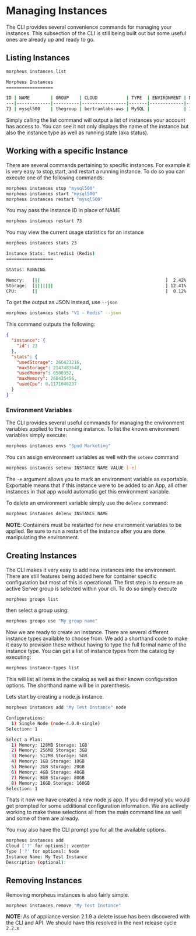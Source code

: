 # Managing Instances

The CLI provides several convenience commands for managing your instances. This subsection of the CLI is still being built out but some useful ones are already up and ready to go.


## Listing Instances

```bash
morpheus instances list

Morpheus Instances
==================

ID | NAME        | GROUP    | CLOUD           | TYPE  | ENVIRONMENT | NODES | CONNECTION                     | STATUS           
---|-------------|----------|-----------------|-------|-------------|-------|--------------------------------|------------------
73 | mysql500    | thegroup | bertramlabs-aws | MySQL |             | 1     | mysql500.cpkvktms2l92.us-ea... | RUNNING
```

Simply calling the list command will output a list of instances your account has access to. You can see it not only displays the name of the instance but also the instance type as well as running state (aka status).

## Working with a specific Instance

There are several commands pertaining to specific instances. For example it is very easy to stop,start, and restart a running instance. To do so you can execute one of the following commands:

```bash
morpheus instances stop "mysql500"
morpheus instances start "mysql500"
morpheus instances restart "mysql500"
```

You may pass the instance ID in place of NAME

```bash
morpheus instances restart 73
```

You may view the current usage statistics for an instance

```bash
morpheus instances stats 23

Instance Stats: testredis1 (Redis)
==================

Status: RUNNING

Memory:   [||                                                ]  2.42%       6.20 MiB / 256.00 MiB     
Storage:  [|||||||                                           ] 12.41%     254.08 MiB / 2.00 GiB       
CPU:      [|                                                 ]  0.12%
```


To get the output as JSON instead, use `--json`

```bash
morpheus instances stats "V1 - Redis" --json
```

This command outputs the following:

```json
{
  "instance": {
    "id": 23
  },
  "stats": {
    "usedStorage": 266423216,
    "maxStorage": 2147483648,
    "usedMemory": 6500352,
    "maxMemory": 268435456,
    "usedCpu": 0.1171646237
  }
}
```

### Environment Variables

The CLI provides several useful commands for managing the environment variables applied to the running instance. To list the known environment variables simply execute:

```bash
morpheus instances envs "Spud Marketing"
```

You can assign environment variables as well with the `setenv` command

```bash
morpheus instances setenv INSTANCE NAME VALUE [-e]
```

The `-e` argument allows you to mark an environment variable as exportable. Exportable means that if this instance were to be added to an App, all other instances in that app would automatic get this environment variable.

To delete an environment variable simply use the `delenv` command:

```bash
morpheus instances delenv INSTANCE NAME
```

**NOTE**: Containers must be restarted for new environment variables to be applied. Be sure to run a restart of the instance after you are done manipulating the environment.

## Creating Instances

The CLI makes it very easy to add new instances into the environment. There are still features being added here for container specific configuration but most of this is operational. The first step is to ensure an active Server group is selected within your cli. To do so simply execute

```bash
morpheus groups list
```

then select a group using:

```bash
morpheus groups use "My group name"
```

Now we are ready to create an instance. There are several different instance types available to choose from. We add a shorthand code to make it easy to  provision these without having to type the full formal name of the instance type. You can get a list of instance types from the catalog by executing:

```bash
morpheus instance-types list
```

This will list all items in the catalog as well as their known configuration options. The shorthand name will be in parenthesis.

Lets start by creating a node.js instance.

```bash
morpheus instances add "My Test Instance" node

Configurations:
  1) Single Node (node-4.0.0-single)
Selection: 1

Select a Plan:
  1) Memory: 128MB Storage: 1GB
  2) Memory: 256MB Storage: 3GB
  3) Memory: 512MB Storage: 5GB
  4) Memory: 1GB Storage: 10GB
  5) Memory: 2GB Storage: 20GB
  6) Memory: 4GB Storage: 40GB
  7) Memory: 8GB Storage: 80GB
  8) Memory: 16GB Storage: 160GB
Selection: 1

```

Thats it now we have created a new node js app. If you did mysql you would get prompted for some additional configuration information. We are actively working to make these selections all from the main command line as well and some of them are already.

You may also have the CLI prompt you for all the available options.

```bash
morpheus instances add
Cloud ['?' for options]: vcenter
Type ['?' for options]: Node
Instance Name: My Test Instance
Description (optional):

```

## Removing Instances

Removing morpheus instances is also fairly simple.

```bash
morpheus instances remove "My Test Instance"
```

**NOTE**: As of appliance version 2.1.9 a delete issue has been discovered with the CLI and API. We should have this resolved in the next release cycle `2.2.x`
